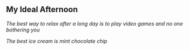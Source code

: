 ## My Ideal Afternoon

_The best way to relax after a long day is to play video games and no one bothering you_

_The best ice cream is mint chocolate chip_